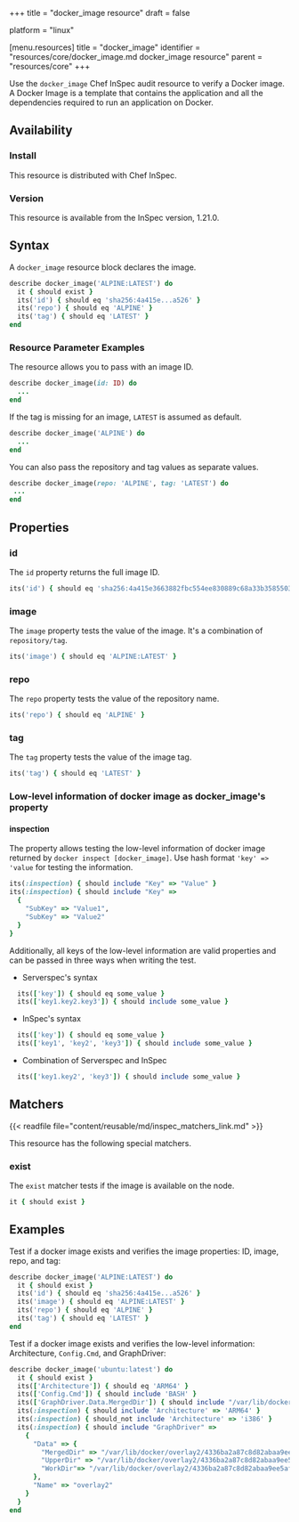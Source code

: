 +++
title = "docker_image resource"
draft = false

platform = "linux"

[menu.resources]
    title = "docker_image"
    identifier = "resources/core/docker_image.md docker_image resource"
    parent = "resources/core"
+++

Use the `docker_image` Chef InSpec audit resource to verify a Docker image. A Docker Image is a template that contains the application and all the dependencies required to run an application on Docker.

## Availability

### Install

This resource is distributed with Chef InSpec.

### Version

This resource is available from the InSpec version, 1.21.0.

## Syntax

A `docker_image` resource block declares the image.

```ruby
describe docker_image('ALPINE:LATEST') do
  it { should exist }
  its('id') { should eq 'sha256:4a415e...a526' }
  its('repo') { should eq 'ALPINE' }
  its('tag') { should eq 'LATEST' }
end
```

### Resource Parameter Examples

The resource allows you to pass with an image ID.

```ruby
describe docker_image(id: ID) do
  ...
end
```

If the tag is missing for an image, `LATEST` is assumed as default.

```ruby
describe docker_image('ALPINE') do
  ...
end
```

You can also pass the repository and tag values as separate values.

```ruby
describe docker_image(repo: 'ALPINE', tag: 'LATEST') do
 ...
end
```

## Properties

### id

The `id` property returns the full image ID.

```ruby
its('id') { should eq 'sha256:4a415e3663882fbc554ee830889c68a33b3585503892cc718a4698e91ef2a526' }
```

### image

The `image` property tests the value of the image. It's a combination of `repository/tag`.

```ruby
its('image') { should eq 'ALPINE:LATEST' }
```

### repo

The `repo` property tests the value of the repository name.

```ruby
its('repo') { should eq 'ALPINE' }
```

### tag

The `tag` property tests the value of the image tag.

```ruby
its('tag') { should eq 'LATEST' }
```

### Low-level information of docker image as docker_image's property

#### inspection

The property allows testing the low-level information of docker image returned by `docker inspect [docker_image]`. Use hash format `'key' => 'value` for testing the information.

```ruby
its(:inspection) { should include "Key" => "Value" }
its(:inspection) { should include "Key" =>
  {
    "SubKey" => "Value1",
    "SubKey" => "Value2"
  }
}
```

Additionally, all keys of the low-level information are valid properties and can be passed in three ways when writing the test.

- Serverspec's syntax

```ruby
  its(['key']) { should eq some_value }
  its(['key1.key2.key3']) { should include some_value }
```

- InSpec's syntax

```ruby
  its(['key']) { should eq some_value }
  its(['key1', 'key2', 'key3']) { should include some_value }
```

- Combination of Serverspec and InSpec

```ruby
  its(['key1.key2', 'key3']) { should include some_value }
```

## Matchers

{{< readfile file="content/reusable/md/inspec_matchers_link.md" >}}

This resource has the following special matchers.

### exist

The `exist` matcher tests if the image is available on the node.

```ruby
it { should exist }
```

## Examples

Test if a docker image exists and verifies the image properties: ID, image, repo, and tag:

```ruby
describe docker_image('ALPINE:LATEST') do
  it { should exist }
  its('id') { should eq 'sha256:4a415e...a526' }
  its('image') { should eq 'ALPINE:LATEST' }
  its('repo') { should eq 'ALPINE' }
  its('tag') { should eq 'LATEST' }
end
```

Test if a docker image exists and verifies the low-level information: Architecture, `Config.Cmd`, and GraphDriver:

```ruby
describe docker_image('ubuntu:latest') do
  it { should exist }
  its(['Architecture']) { should eq 'ARM64' }
  its(['Config.Cmd']) { should include 'BASH' }
  its(['GraphDriver.Data.MergedDir']) { should include "/var/lib/docker/overlay2/4336ba2a87c8d82abaa9ee5afd3ac20ea275bf05502d74d8d8396f8f51a4736c/merged" }
  its(:inspection) { should include 'Architecture' => 'ARM64' }
  its(:inspection) { should_not include 'Architecture' => 'i386' }
  its(:inspection) { should include "GraphDriver" =>
    {
      "Data" => {
        "MergedDir" => "/var/lib/docker/overlay2/4336ba2a87c8d82abaa9ee5afd3ac20ea275bf05502d74d8d8396f8f51a4736c/merged",
        "UpperDir" => "/var/lib/docker/overlay2/4336ba2a87c8d82abaa9ee5afd3ac20ea275bf05502d74d8d8396f8f51a4736c/diff",
        "WorkDir"=> "/var/lib/docker/overlay2/4336ba2a87c8d82abaa9ee5afd3ac20ea275bf05502d74d8d8396f8f51a4736c/work"
      },
      "Name" => "overlay2"
    }
  }
end
```
